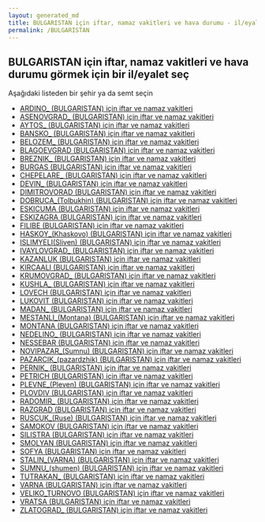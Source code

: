 ```yaml
---
layout: generated_md
title: BULGARISTAN için iftar, namaz vakitleri ve hava durumu - il/eyalet seç
permalink: /BULGARISTAN
---
```


## BULGARISTAN için iftar, namaz vakitleri ve hava durumu  görmek için bir il/eyalet seç

Aşağıdaki listeden bir şehir ya da semt seçin

* [ARDINO_ (BULGARISTAN) için iftar ve namaz vakitleri](/BULGARISTAN/ARDINO_)
* [ASENOVGRAD_ (BULGARISTAN) için iftar ve namaz vakitleri](/BULGARISTAN/ASENOVGRAD_)
* [AYTOS_ (BULGARISTAN) için iftar ve namaz vakitleri](/BULGARISTAN/AYTOS_)
* [BANSKO_ (BULGARISTAN) için iftar ve namaz vakitleri](/BULGARISTAN/BANSKO_)
* [BELOZEM_ (BULGARISTAN) için iftar ve namaz vakitleri](/BULGARISTAN/BELOZEM_)
* [BLAGOEVGRAD (BULGARISTAN) için iftar ve namaz vakitleri](/BULGARISTAN/BLAGOEVGRAD)
* [BREZNIK_ (BULGARISTAN) için iftar ve namaz vakitleri](/BULGARISTAN/BREZNIK_)
* [BURGAS (BULGARISTAN) için iftar ve namaz vakitleri](/BULGARISTAN/BURGAS)
* [CHEPELARE_ (BULGARISTAN) için iftar ve namaz vakitleri](/BULGARISTAN/CHEPELARE_)
* [DEVIN_ (BULGARISTAN) için iftar ve namaz vakitleri](/BULGARISTAN/DEVIN_)
* [DIMITROVORAD (BULGARISTAN) için iftar ve namaz vakitleri](/BULGARISTAN/DIMITROVORAD)
* [DOBRUCA_(Tolbukhin) (BULGARISTAN) için iftar ve namaz vakitleri](/BULGARISTAN/DOBRUCA_(Tolbukhin))
* [ESKICUMA (BULGARISTAN) için iftar ve namaz vakitleri](/BULGARISTAN/ESKICUMA)
* [ESKIZAGRA (BULGARISTAN) için iftar ve namaz vakitleri](/BULGARISTAN/ESKIZAGRA)
* [FILIBE (BULGARISTAN) için iftar ve namaz vakitleri](/BULGARISTAN/FILIBE)
* [HASKOY_(Khaskovo) (BULGARISTAN) için iftar ve namaz vakitleri](/BULGARISTAN/HASKOY_(Khaskovo))
* [ISLIMYELI(Sliven) (BULGARISTAN) için iftar ve namaz vakitleri](/BULGARISTAN/ISLIMYELI(Sliven))
* [IVAYLOVGRAD_ (BULGARISTAN) için iftar ve namaz vakitleri](/BULGARISTAN/IVAYLOVGRAD_)
* [KAZANLUK (BULGARISTAN) için iftar ve namaz vakitleri](/BULGARISTAN/KAZANLUK)
* [KIRCAALI (BULGARISTAN) için iftar ve namaz vakitleri](/BULGARISTAN/KIRCAALI)
* [KRUMOVGRAD_ (BULGARISTAN) için iftar ve namaz vakitleri](/BULGARISTAN/KRUMOVGRAD_)
* [KUSHLA_ (BULGARISTAN) için iftar ve namaz vakitleri](/BULGARISTAN/KUSHLA_)
* [LOVECH (BULGARISTAN) için iftar ve namaz vakitleri](/BULGARISTAN/LOVECH)
* [LUKOVIT (BULGARISTAN) için iftar ve namaz vakitleri](/BULGARISTAN/LUKOVIT)
* [MADAN_ (BULGARISTAN) için iftar ve namaz vakitleri](/BULGARISTAN/MADAN_)
* [MESTANLI_(Montana) (BULGARISTAN) için iftar ve namaz vakitleri](/BULGARISTAN/MESTANLI_(Montana))
* [MONTANA (BULGARISTAN) için iftar ve namaz vakitleri](/BULGARISTAN/MONTANA)
* [NEDELINO_ (BULGARISTAN) için iftar ve namaz vakitleri](/BULGARISTAN/NEDELINO_)
* [NESSEBAR (BULGARISTAN) için iftar ve namaz vakitleri](/BULGARISTAN/NESSEBAR)
* [NOVIPAZAR_(Sumnu) (BULGARISTAN) için iftar ve namaz vakitleri](/BULGARISTAN/NOVIPAZAR_(Sumnu))
* [PAZARCIK_(pazardzhik) (BULGARISTAN) için iftar ve namaz vakitleri](/BULGARISTAN/PAZARCIK_(pazardzhik))
* [PERNIK_ (BULGARISTAN) için iftar ve namaz vakitleri](/BULGARISTAN/PERNIK_)
* [PETRICH (BULGARISTAN) için iftar ve namaz vakitleri](/BULGARISTAN/PETRICH)
* [PLEVNE_(Pleven) (BULGARISTAN) için iftar ve namaz vakitleri](/BULGARISTAN/PLEVNE_(Pleven))
* [PLOVDIV (BULGARISTAN) için iftar ve namaz vakitleri](/BULGARISTAN/PLOVDIV)
* [RADOMIR_ (BULGARISTAN) için iftar ve namaz vakitleri](/BULGARISTAN/RADOMIR_)
* [RAZGRAD (BULGARISTAN) için iftar ve namaz vakitleri](/BULGARISTAN/RAZGRAD)
* [RUSCUK_(Ruse) (BULGARISTAN) için iftar ve namaz vakitleri](/BULGARISTAN/RUSCUK_(Ruse))
* [SAMOKOV (BULGARISTAN) için iftar ve namaz vakitleri](/BULGARISTAN/SAMOKOV)
* [SILISTRA (BULGARISTAN) için iftar ve namaz vakitleri](/BULGARISTAN/SILISTRA)
* [SMOLYAN (BULGARISTAN) için iftar ve namaz vakitleri](/BULGARISTAN/SMOLYAN)
* [SOFYA (BULGARISTAN) için iftar ve namaz vakitleri](/BULGARISTAN/SOFYA)
* [STALIN_(VARNA) (BULGARISTAN) için iftar ve namaz vakitleri](/BULGARISTAN/STALIN_(VARNA))
* [SUMNU_(shumen) (BULGARISTAN) için iftar ve namaz vakitleri](/BULGARISTAN/SUMNU_(shumen))
* [TUTRAKAN_ (BULGARISTAN) için iftar ve namaz vakitleri](/BULGARISTAN/TUTRAKAN_)
* [VARNA (BULGARISTAN) için iftar ve namaz vakitleri](/BULGARISTAN/VARNA)
* [VELIKO_TURNOVO (BULGARISTAN) için iftar ve namaz vakitleri](/BULGARISTAN/VELIKO_TURNOVO)
* [VRATSA (BULGARISTAN) için iftar ve namaz vakitleri](/BULGARISTAN/VRATSA)
* [ZLATOGRAD_ (BULGARISTAN) için iftar ve namaz vakitleri](/BULGARISTAN/ZLATOGRAD_)
